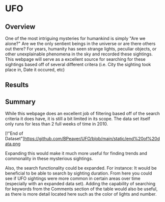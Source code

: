 # UFO

## Overview
One of the most intriguing mysteries for humankind is simply "Are we alone?" Are we the only sentient beings in the universe or are there others out there? For years, humanity has seen strange lights, peculiar objects, or other unexplainable phenomena in the sky and recorded these sightings. This webpage will serve as a excellent source for searching for these sightings based off of several different critera (i.e. City the sighting took place in, Date it occured, etc)

## Results


## Summary
While this webpage does an excellent job of filtering based off of the search criteria it does have, it is still a bit limited in its scope. The data set itself only runs for less than 2 full weeks of time in 2010. 

[!"End of Dataset"]https://github.com/BPeaver/UFO/blob/main/static/end%20of%20data.png

Expanding this would make it much more useful for finding trends and commonality in these mysterious sightings. 

Also, the search functionality could be expanded. For instance: It would be beneficial to be able to search by sighting duration. From here you could see if UFO sightings were more common in certain areas over time (especially with an expanded data set). Adding the capability of searching for keywords from the Comments section of the table would also be useful, as there is more detail located here such as the color of lights and number. 
